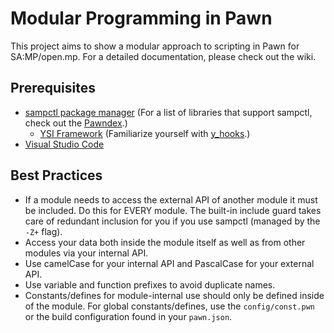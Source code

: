 # Modular Programming in Pawn

This project aims to show a modular approach to scripting in Pawn for SA:MP/open.mp.
For a detailed documentation, please check out the wiki.

## Prerequisites

- [sampctl package manager](https://github.com/Southclaws/sampctl) (For a list of libraries that support sampctl, check out the [Pawndex](https://packages.sampctl.com/).)
  - [YSI Framework](https://github.com/pawn-lang/YSI-Includes/tree/5.x) (Familiarize yourself with [y_hooks](https://github.com/pawn-lang/YSI-Includes/blob/5.x/YSI_Coding/y_hooks.md).)
- [Visual Studio Code](https://code.visualstudio.com/)

## Best Practices

- If a module needs to access the external API of another module it must be included. Do this for EVERY module. The built-in include guard takes care of redundant inclusion for you if you use sampctl (managed by the `-Z+` flag).
- Access your data both inside the module itself as well as from other modules via your internal API.
- Use camelCase for your internal API and PascalCase for your external API.
- Use variable and function prefixes to avoid duplicate names.
- Constants/defines for module-internal use should only be defined inside of the module. For global constants/defines, use the `config/const.pwn` or the build configuration found in your `pawn.json`.

